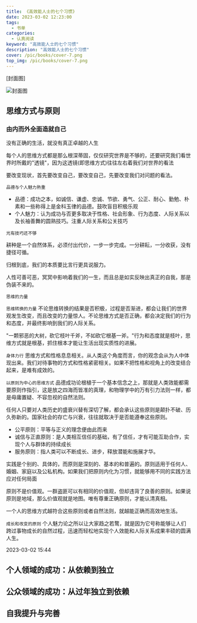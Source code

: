 ```yaml
---
title: 《高效能人士的七个习惯》
date: 2023-03-02 12:23:00
tags: 
  - 书单
categories: 
  - 认真阅读
keyword: "高效能人士的七个习惯"
description: "高效能人士的七个习惯"
cover: /pic/books/cover-7.png
top_img: /pic/books/cover-7.png
---
```


[封面图]

![封面图](https://wudiguang.top/images/hexo/books/cover-7.png)

## 思维方式与原则

### 由内而外全面造就自己

没有正确的生活，就没有真正卓越的人生

每个人的思维方式都是那么根深蒂固，仅仅研究世界是不够的，还要研究我们看世界时所戴的"透镜"，因为这透镜(即思维方式)往往左右着我们对世界的看法

要改变现状，首先要改变自己，要改变自己，先要改变我们对问题的看法。

`品德与个人魅力熟重`

* 品德：成功之本，如诚信、谦虚、忠诚、节欲、勇气、公正、耐心、勤勉、朴素和一些称得上是金科玉律的品德。鼓吹盲目积极乐观
* 个人魅力：认为成功与否更多取决于性格、社会形象、行为态度、人际关系以及长袖善舞的圆熟技巧。注重人际关系和公关技巧

`光有技巧还不够`

耕种是一个自然体系，必须付出代价，一步一步完成。一分耕耘，一分收获，没有捷径可循。

归根到底，我们的本质要比言行更具说服力。

人性可善可恶，冥冥中影响着我们的一生，而且总是如实反映出真正的自我，那是伪装不来的。

`思维的力量`

`思维转换的力量`
不论思维转换的结果是否积极，过程是否渐进，都会让我们的世界观发生改变，而且改变的力量惊人。不论思维方式是否正确，都会决定我们的行为和态度，并最终影响到我们的人际关系。

"一颗邪恶的大树，砍它枝叶千斧，不如砍它根基一斧。"行为和态度就是枝叶，思维方式就是根基，抓住根本才能让生活出现实质性的进展。

`身体力行`
思维方式和性格息息相关。从人类这个角度而言，你的观念会从为人中体现出来。我们对待事物的方式和性格紧密相关。如果不把性格和视角上的改变结合起来，是难有成效的。

`以原则为中心的思维方式`
品德成功论根植于一个基本信念之上，那就是人类效能都需要原则作指引，这是放之四海而皆准的真理，和物理学中的万有引力法则一样，都是毋庸置疑、不容忽视的自然法则。

任何人只要对人类历史的盛衰兴替有深切了解，都会承认这些原则是颠扑不破、历久弥新的。国家社会的存亡与兴衰，往往就取决于是否能遵奉这些原则。

* 公平原则：平等与正义的理念便由此而来
* 诚信与正直原则：是人类相互信任的基础，有了信任，才有可能互助合作，实现个人与群体的持续成长
* 服务原则：指人类可以不断成长、进步，释放潜能和施展才华。

实践是个别的、具体的，而原则是深刻的、基本的和普遍的。原则适用于任何人、婚姻、家庭以及公私机构。如果我们把原则内化为习惯，就能够用不同的实践方法应对任何局面

原则不是价值观。一群盗匪可以有相同的价值观，但却违背了良善的原则。如果说原则是地域，那么价值观就是地图。唯有尊重正确原则，才能认清真相。

一个人的思维方式越符合这些原则或者自然法则，就越能正确而高效地生活。

`成长和改变的原则`
个人魅力论之所以让大家趋之若鹜，就是因为它号称能够让人们跨过事物成长的自然过程，迅速而轻松地实现个人效能和人际关系成果丰硕的圆满人生。

2023-03-02 15:44

## 个人领域的成功：从依赖到独立

## 公众领域的成功：从过年独立到依赖

## 自我提升与完善